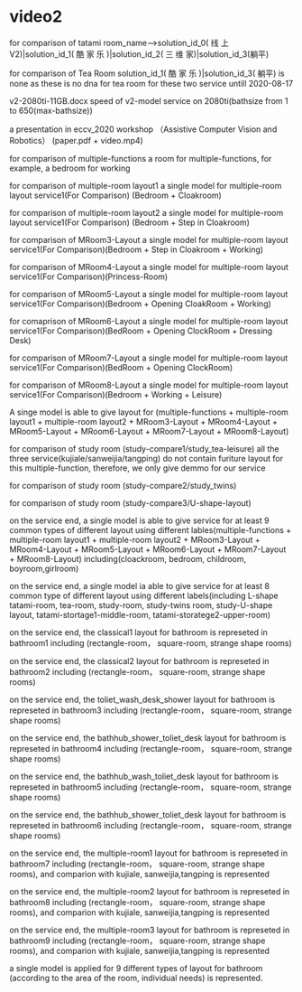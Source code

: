 # video2
for comparison of tatami 
room_name-->solution_id_0( 线 上 V2)|solution_id_1( 酷 家 乐 )|solution_id_2( 三 维 家)|solution_id_3(躺平)

for comparison of Tea Room
solution_id_1( 酷 家 乐 )|solution_id_3( 躺平) is none as these is no dna for tea room for these two service untill 2020-08-17

v2-2080ti-11GB.docx
speed of v2-model service on 2080ti(bathsize from 1 to 650(max-bathsize))

a presentation in eccv_2020 workshop （Assistive Computer Vision and Robotics） (paper.pdf + video.mp4)

for comparison of multiple-functions
a room for multiple-functions, for example, a bedroom for working

for comparison of multiple-room layout1
a single model for multiple-room layout service1(For Comparison) (Bedroom + Cloakroom)

for comparison of multiple-room layout2
a single model for multiple-room layout service1(For Comparison) (Bedroom + Step in Cloakroom)

for comparison of MRoom3-Layout 
a single model for multiple-room layout service1(For Comparison)(Bedroom + Step in Cloakroom + Working)

for comparison of MRoom4-Layout
a single model for multiple-room layout service1(For Comparison)(Princess-Room)

for comparison of MRoom5-Layout
a single model for multiple-room layout service1(For Comparison)(Bedroom + Opening CloakRoom + Working)

for comaprison of MRoom6-Layout 
a single model for multiple-room layout service1(For Comparison)(BedRoom + Opening ClockRoom + Dressing Desk)

for comparison of MRoom7-Layout
a single model for multiple-room layout service1(For Comparison)(BedRoom + Opening ClockRoom)

for comparison of MRoom8-Layout
a single model for multiple-room layout service1(For Comparison)(Bedroom + Working + Leisure)

A singe model is able to give layout for
(multiple-functions + multiple-room layout1 + multiple-room layout2 + MRoom3-Layout + MRoom4-Layout + MRoom5-Layout + MRoom6-Layout + MRoom7-Layout + MRoom8-Layout)

for comparison of study room
(study-compare1/study_tea-leisure) all the three service(kujiale/sanweijia/tangping) do not contain furiture layout for this multiple-function, therefore, we only give demmo for our service 

for comparison of study room
(study-compare2/study_twins) 

for comparison of study room
(study-compare3/U-shape-layout) 

on the service end, a single model is able to give service for at least 9 common types of different layout using different lables(multiple-functions + multiple-room layout1 + multiple-room layout2 + MRoom3-Layout + MRoom4-Layout + MRoom5-Layout + MRoom6-Layout + MRoom7-Layout + MRoom8-Layout) including(cloackroom, bedroom, childroom, boyroom,girlroom)

on the service end, a single model ia able to give service for at least 8 common type of different layout using different labels(including L-shape tatami-room, tea-room, study-room, study-twins room, study-U-shape layout, tatami-stortage1-middle-room, tatami-storatege2-upper-room)

on the service end, the classical1 layout for bathroom is represeted in bathroom1 including (rectangle-room， square-room, strange shape rooms)

on the service end, the classical2 layout for bathroom is represeted in bathroom2 including (rectangle-room， square-room, strange shape rooms)

on the service end, the toliet_wash_desk_shower layout for bathroom is represeted in bathroom3 including (rectangle-room， square-room, strange shape rooms)

on the service end, the bathhub_shower_toliet_desk layout for bathroom is represeted in bathroom4 including (rectangle-room， square-room, strange shape rooms)

on the service end, the bathhub_wash_toliet_desk layout for bathroom is represeted in bathroom5 including (rectangle-room， square-room, strange shape rooms)

on the service end, the bathhub_shower_toliet_desk layout for bathroom is represeted in bathroom6 including (rectangle-room， square-room, strange shape rooms)

on the service end, the multiple-room1 layout for bathroom is represeted in bathroom7 including (rectangle-room， square-room, strange shape rooms), and comparion with kujiale, sanweijia,tangping is represented

on the service end, the multiple-room2 layout for bathroom is represeted in bathroom8 including (rectangle-room， square-room, strange shape rooms), and comparion with kujiale, sanweijia,tangping is represented

on the service end, the multiple-room3 layout for bathroom is represeted in bathroom9 including (rectangle-room， square-room, strange shape rooms), and comparion with kujiale, sanweijia,tangping is represented

a single model is applied for 9 different types of layout for bathroom (according to the area of the room, individual needs) is represented.
